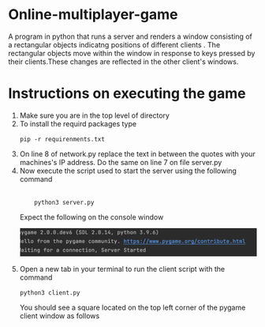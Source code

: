 # Online-multiplayer-game

A program in python that runs a server and  renders a window consisting of a rectangular objects indicatng positions of different clients . The rectangular objects move within the window in response to keys pressed by their clients.These changes are reflected in the other client's windows.

# Instructions on executing the game

<ol>
  <li> Make sure you are in the top level of directory
  
  <li> To install the requird packages type
    
```
pip -r requirenments.txt    
```

    
<li> On line 8 of network.py replace the text in between the quotes with your machines's IP address. Do the same on line 7 on file server.py
  
  
  <li>Now execute the script used to start the server using the following command
    
```
    
    python3 server.py
```
    
Expect the following on the console window

    
 ![](output.png)<li> 
  
 Open a new tab in your terminal to run the client script with the command
  
  ```
  python3 client.py
  ```
  You should see a square located on the top left corner of the pygame client window as follows
  
  
